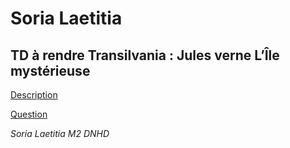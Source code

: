 # Soria Laetitia 
## TD à rendre Transilvania : Jules verne L’Île mystérieuse 
[Description](https://github.com/LaetitiaS/SORIA_Laetitia_lilemysterieuse/blob/master/Description.md)

[Question](https://github.com/LaetitiaS/SORIA_Laetitia_lilemysterieuse/edit/master/question.md)

_Soria Laetitia M2 DNHD_
